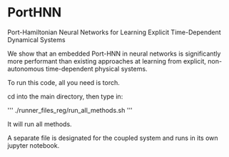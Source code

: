 # PortHNN
Port-Hamiltonian Neural Networks for Learning Explicit Time-Dependent Dynamical Systems

We show that an embedded Port-HNN in neural networks is significantly more performant than existing approaches at learning from explicit, non-autonomous time-dependent physical systems.

To run this code, all you need is torch.

cd into the main directory, then type in:

'''
./runner_files_reg/run_all_methods.sh 
'''

It will run all methods.

A separate file is designated for the coupled system and runs in its own jupyter notebook.
